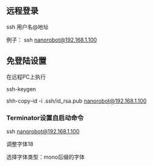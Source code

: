 ## 远程登录

ssh 用户名@地址

例子： ssh nanorobot@192.168.1.100

## 免登陆设置

在远程PC上执行

ssh-keygen 

shh-copy-id -i .ssh/id_rsa.pub nanorobot@192.168.1.100

### Terminator设置自启动命令

ssh nanorobot@192.168.1.100

调整字体18 

选择字体类型：mono后缀的字体



